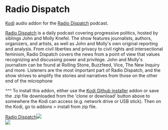 Radio Dispatch
=============================

<a href="www.kodi.tv">Kodi</a> audio addon for the <a href="http://theradiodispatch.com/">Radio Dispatch</a> podcast.<br>

<a href="http://theradiodispatch.com/">Radio Dispatch</a> is a daily podcast covering progressive politics, hosted by siblings John and Molly Knefel. The show features journalists, authors, organizers, and artists, as well as John and Molly's own original reporting and analysis. From civil liberties and privacy to civil rights and intersectional feminism, Radio Dispatch covers the news from a point of view that values recognizing and discussing power and privilege. John and Molly's journalism can be found at Rolling Stone, Buzzfeed, Vice, The New Inquiry and more. Listeners are the most important part of Radio Dispatch, and the show strives to amplify the stories and narratives from those on the other end of the microphone<br>

^^^ To install this addon, either use the <a href="https://www.tvaddons.co/github-browser-kodi/">Kodi Github installer</a> addon or save the .zip file downloaded from the 'clone or download' button above to somewhere the Kodi can access (e.g. network drive or USB stick). Then on the Kodi, go to addons > install from zip file.<br>

<a href="www.theradiodispatch.com">Radio Dispatch<img src="https://btrtoday.sfo2.digitaloceanspaces.com/uploads/og_RadioDispatch2017.png"><br>
<a href="http://www.kodi.tv"><img src="https://kodi.tv/sites/default/files/page/field_image/about--devices.jpg">
